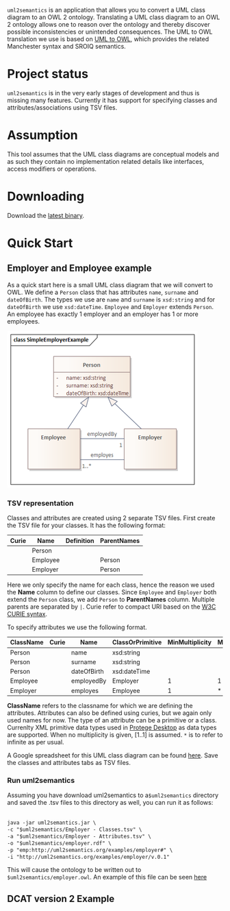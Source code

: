 `uml2semantics` is an application that allows you to convert a UML class diagram to an OWL 2 ontology. Translating a UML 
class diagram to an OWL 2 ontology allows one to reason over the ontology and thereby discover possible 
inconsistencies or unintended consequences. The UML to OWL translation we use is based on
[UML to OWL](https://henrietteharmse.com/uml-vs-owl/uml-class-diagram-to-owl-and-sroiq-reference/), which
provides the related Manchester syntax and SROIQ semantics.


# Project status
`uml2semantics` is in the very early stages of development and thus is missing many features. Currently it has support 
for specifying classes and attributes/associations using TSV files.


# Assumption
This tool assumes that the UML class diagrams are conceptual models and as such they contain no implementation related 
details like interfaces, access modifiers or operations.

# Downloading
Download the [latest binary](https://github.com/henrietteharmse/uml2semantics/releases/download/v0.0.1/uml2semantics.jar).

# Quick Start
## Employer and Employee example 
As a quick start here is a small UML class diagram that we will convert to OWL. We define a `Person` class 
that has attributes `name`, `surname` and  `dateOfBirth`. The types we use are `name` and `surname` is `xsd:string` 
and for `dateOfBirth` we use `xsd:dateTime`. `Employee` and `Employer` extends `Person`. An employee has exactly 1 
employer and an employer has 1 or more employees.

![Employer Example](./docs/SimpleEmployerExample.png)

### TSV representation
Classes and attributes are created using 2 separate TSV files. First create
the TSV file for your classes. It has the following format:


| Curie | Name     | Definition | ParentNames | 
|-------|----------|------------|-------------|
|       | Person   |            |             |
|       | Employee |            | Person      |
|       | Employer |            | Person      |

Here we only specify the name for each class, hence the reason we used the **Name** column to define our classes. Since
`Employee` and `Employer` both extend the `Person` class, we add `Person` to **ParentNames** column. Multiple parents are
separated by `|`. Curie refer to compact URI based on the [W3C CURIE syntax](https://www.w3.org/TR/2010/NOTE-curie-20101216/).

To specify attributes we use the following format. 

| ClassName  | Curie | Name        | ClassOrPrimitive | MinMultiplicity | MaxMultiplicity | Definition | 
|------------|-------|-------------|------------------|-----------------|-----------------|------------|
| Person     |       | name        | xsd:string       |                 |                 |            |
| Person     |       | surname     | xsd:string       |                 |                 |            |
| Person     |       | dateOfBirth | xsd:dateTime     |                 |                 |            |
| Employee   |       | employedBy  | Employer         | 1               | 1               |            |
| Employer   |       | employes    | Employee         | 1               | *               |            |

**ClassName** refers to the classname for which we are defining the attributes. Attributes can also be defined using curies, 
but we again only used names for now. The type of an attribute can be a primitive or a class. Currenlty XML primitive data
types used in [Protege Desktop](https://protege.stanford.edu/) as data types are supported. When no multiplicity is given,
[1..1] is assumed. `*` is to refer to infinite as per usual.

A Google spreadsheet for this UML class diagram can be found [here](https://docs.google.com/spreadsheets/d/1FXpbc52Ag24Htj3Qq36Z743QB5SzlShzjeg98uxd2Xo/edit?usp=sharing).
Save the classes and attributes tabs as TSV files.

### Run uml2semantics
Assuming you have download uml2semantics to a`$uml2semantics` directory and saved the .tsv files to this directory as well,
you can run it as follows:

```

java -jar uml2semantics.jar \ 
-c "$uml2semantics/Employer - Classes.tsv" \
-a "$uml2semantics/Employer - Attributes.tsv" \
-o "$uml2semantics/employer.rdf" \
-p "emp:http://uml2semantics.org/examples/employer#" \
-i "http://uml2semantics.org/examples/employer/v.0.1" 

```

This will cause the ontology to be written out to `$uml2semantics/employer.owl`. An example of this file can be seen 
[here](./examples/employer/employer.rdf)

## DCAT version 2 Example



